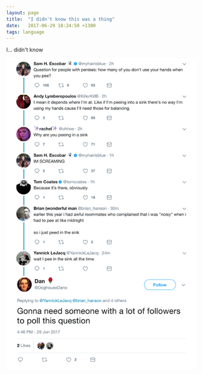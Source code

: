 ```yaml
---
layout: page
title:  "I didn't know this was a thing"
date:   2017-06-29 18:24:50 +1300
tags: language
---
```


I... didn't know

![twitter conversation about people with penises peeing in the sink](/images/pee.png)